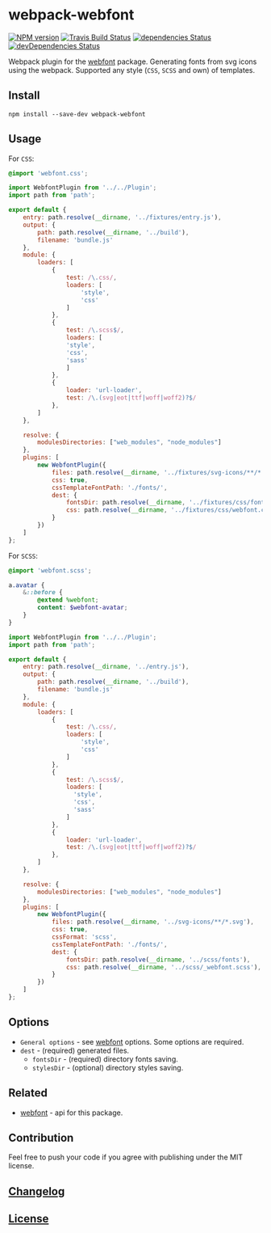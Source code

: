 # webpack-webfont

[![NPM version](https://img.shields.io/npm/v/webpack-webfont.svg)](https://www.npmjs.org/package/webpack-webfont) 
[![Travis Build Status](https://img.shields.io/travis/itgalaxy/webpack-webfont/master.svg?label=build)](https://travis-ci.org/itgalaxy/webpack-webfont) 
[![dependencies Status](https://david-dm.org/itgalaxy/webpack-webfont/status.svg)](https://david-dm.org/itgalaxy/webpack-webfont) 
[![devDependencies Status](https://david-dm.org/itgalaxy/webpack-webfont/dev-status.svg)](https://david-dm.org/itgalaxy/webpack-webfont?type=dev)

Webpack plugin for the [webfont](https://github.com/itgalaxy/webfont) package. 
Generating fonts from svg icons using the webpack. Supported any style (`CSS`, `SCSS` and own) of templates.

## Install

```shell
npm install --save-dev webpack-webfont
```
## Usage

For `CSS`:

```css
@import 'webfont.css';

```

```js
import WebfontPlugin from '../../Plugin';
import path from 'path';

export default {
    entry: path.resolve(__dirname, '../fixtures/entry.js'),
    output: {
        path: path.resolve(__dirname, '../build'),
        filename: 'bundle.js'
    },
    module: {
        loaders: [
            {
                test: /\.css/,
                loaders: [
                    'style',
                    'css'
                ]
            },
            {
                test: /\.scss$/,
                loaders: [
                'style',
                'css',
                'sass'
                ]
            },
            {
                loader: 'url-loader',
                test: /\.(svg|eot|ttf|woff|woff2)?$/
            },
        ]
    },

    resolve: {
        modulesDirectories: ["web_modules", "node_modules"]
    },
    plugins: [
        new WebfontPlugin({
            files: path.resolve(__dirname, '../fixtures/svg-icons/**/*.svg'),
            css: true,
            cssTemplateFontPath: './fonts/',
            dest: {
                fontsDir: path.resolve(__dirname, '../fixtures/css/fonts'),
                css: path.resolve(__dirname, '../fixtures/css/webfont.css'),
            }
        })
    ]
};
```

For `SCSS`:

```scss
@import 'webfont.scss';

a.avatar {
    &::before {
        @extend %webfont;
        content: $webfont-avatar;
    }
}
```

```js
import WebfontPlugin from '../../Plugin';
import path from 'path';

export default {
    entry: path.resolve(__dirname, '../entry.js'),
    output: {
        path: path.resolve(__dirname, '../build'),
        filename: 'bundle.js'
    },
    module: {
        loaders: [
            {
                test: /\.css/,
                loaders: [
                    'style',
                    'css'
                ]
            },
            {
                test: /\.scss$/,
                loaders: [
                  'style',
                  'css',
                  'sass'
                ]
            },
            {
                loader: 'url-loader',
                test: /\.(svg|eot|ttf|woff|woff2)?$/
            },
        ]
    },

    resolve: {
        modulesDirectories: ["web_modules", "node_modules"]
    },
    plugins: [
        new WebfontPlugin({
            files: path.resolve(__dirname, '../svg-icons/**/*.svg'),
            css: true,
            cssFormat: 'scss',
            cssTemplateFontPath: './fonts/',
            dest: {
                fontsDir: path.resolve(__dirname, '../scss/fonts'),
                css: path.resolve(__dirname, '../scss/_webfont.scss'),
            }
        })
    ]
};
```

## Options

- `General options` - see [webfont](https://github.com/itgalaxy/webfont) options. Some options are required.
- `dest` - (required) generated files.
  - `fontsDir` - (required) directory fonts saving.
  - `stylesDir` - (optional) directory styles saving.

## Related

- [webfont](https://github.com/itgalaxy/webfont) - api for this package.

## Contribution

Feel free to push your code if you agree with publishing under the MIT license.

## [Changelog](CHANGELOG.md)

## [License](LICENSE)
